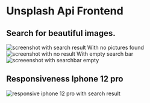 # Unsplash Api Frontend
##  Search for beautiful images.
![screenshot with search result](https://user-images.githubusercontent.com/79268021/150857111-8a2d398f-eab0-49c0-9396-b44f31bfc255.PNG)
With no pictures found
![screenshot with no result](https://user-images.githubusercontent.com/79268021/150857122-4e35b0be-e2f4-4df0-81c1-7e1c64804fde.PNG)
 With empty search bar 
![screeenshot with searchbar empty](https://user-images.githubusercontent.com/79268021/150857125-fb8a0a5c-3145-4413-8079-6af62087f10c.PNG)

##  Responsiveness Iphone 12 pro
![responsive iphone 12 pro with search result](https://user-images.githubusercontent.com/79268021/150857183-79bf628b-acc7-4696-8f23-48ad59948fa2.PNG)
